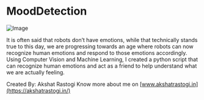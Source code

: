 # MoodDetection

![Image](https://firebasestorage.googleapis.com/v0/b/hackathon-buhack.appspot.com/o/Untitled%20design%20(13).png?alt=media&token=ffe40ac4-ff18-4598-9170-304483868acf)

It is often said that robots don’t have emotions, while that technically stands true to this day, we are progressing towards an age where robots can now recognize human emotions and respond to those emotions accordingly. Using Computer Vision and Machine Learning, I created a python script that can recognize human emotions and act as a friend to help understand what we are actually feeling.


Created By: Akshat Rastogi
Know more about me on [www.akshatrastogi.in](https://akshatrastogi.in/)
